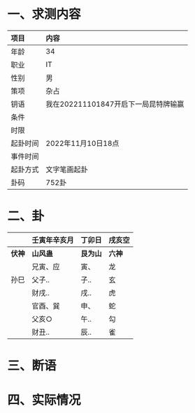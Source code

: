 # 一、求测内容
|项目|内容|
|:-|:-|
|年龄|34|
|职业|IT|
|性别|男|
|策项|杂占|
|钥语|我在202211101847开启下一局昆特牌输赢|
|条件||
|时限||
|起卦时间|2022年11月10日18点|
|事件时间||
|起卦方式|文字笔画起卦|
|卦码|752卦|

# 二、卦
||壬寅年辛亥月|丁卯日|戌亥空|
|:-|:-|:-|:-|
|**伏神**|**山风蛊**|**艮为山**|**六神**|
||兄寅、应|寅、|龙|
|孙巳|父子..|子..|玄|
||财戌..|戌..|虎|
||官酉、巽|申、|蛇|
||父亥○|午..|勾|
||财丑..|辰..|雀|


# 三、断语

# 四、实际情况